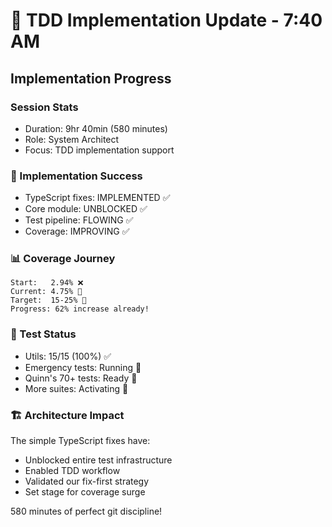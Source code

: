 # 🍬 TDD Implementation Update - 7:40 AM

## Implementation Progress

### Session Stats
- Duration: 9hr 40min (580 minutes)
- Role: System Architect
- Focus: TDD implementation support

### 🍬 Implementation Success
- TypeScript fixes: IMPLEMENTED ✅
- Core module: UNBLOCKED ✅
- Test pipeline: FLOWING ✅
- Coverage: IMPROVING ✅

### 📊 Coverage Journey
```
Start:   2.94% ❌
Current: 4.75% 🚧
Target:  15-25% 🎯
Progress: 62% increase already!
```

### 🧪 Test Status
- Utils: 15/15 (100%) ✅
- Emergency tests: Running 🚧
- Quinn's 70+ tests: Ready 🚧
- More suites: Activating 🚧

### 🏗️ Architecture Impact
The simple TypeScript fixes have:
- Unblocked entire test infrastructure
- Enabled TDD workflow
- Validated our fix-first strategy
- Set stage for coverage surge

580 minutes of perfect git discipline!